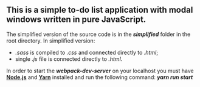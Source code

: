 ## This is a simple to-do list application with modal windows written in pure JavaScript.

The simplified version of the source code is in the __*simplified*__ folder in the root directory.
In simplified version:
* *.sass* is compiled to *.css* and connected directly to *.html*;
* single *.js* file is connected directly to *.html*.

In order to start the __*webpack-dev-server*__ on your localhost you must have __[Node.js](https://nodejs.org/en/)__ and __[Yarn](https://yarnpkg.com/lang/en/)__ installed and run the following command: __*yarn run start*__
